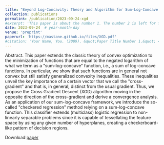 ```yaml
---
title: "Beyond Log-Concavity: Theory and Algorithm for Sum-Log-Concave Optimization"
collection: publications
permalink: /publication/2023-09-24-xgd
#excerpt: 'This paper is about the number 1. The number 2 is left for future work.'
date: 2023-09-24  # year-month-day
venue: 'preprint'
paperurl: 'https://mastane.github.io/files/XGD.pdf'
#citation: 'Your Name, You. (2009). &quot;Paper Title Number 1.&quot; <i>Journal 1</i>. 1(1).'
---
```

Abstract. This paper extends the classic theory of convex optimization to the minimization of functions that are equal to the negated logarithm of what we term as a "sum-log-concave" function, i.e., a sum of log-concave functions. In particular, we show that such functions are in general not convex but still satisfy generalized convexity inequalities. These inequalities unveil the key importance of a certain vector that we call the "cross-gradient" and that is, in general, distinct from the usual gradient. Thus, we propose the Cross Gradient Descent (XGD) algorithm moving in the opposite direction of the cross-gradient and derive a convergence analysis. As an application of our sum-log-concave framework, we introduce the so-called "checkered regression" method relying on a sum-log-concave function. This classifier extends (multiclass) logistic regression to non-linearly separable problems since it is capable of tessellating the feature space by using any given number of hyperplanes, creating a checkerboard-like pattern of decision regions.

Download [paper](https://mastane.github.io/files/XGD.pdf)
